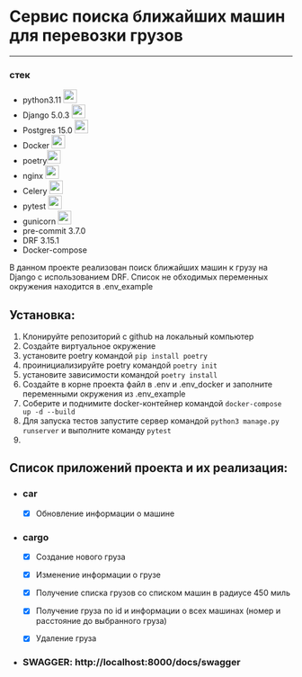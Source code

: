 
# Сервис поиска ближайших машин для перевозки грузов
___

### стек

+ python3.11 <img height="24" width="24" src="https://cdn.simpleicons.org/python/5066b3" />
+ Django 5.0.3 <img height="24" width="24" src="https://cdn.simpleicons.org/django/5066b3" />
+ Postgres 15.0 <img height="24" width="24" src="https://cdn.simpleicons.org/postgresql/5066b3" />
+ Docker <img height="24" width="24" src="https://cdn.simpleicons.org/docker/5066b3" />
+ poetry<img height="24" width="24" src="https://cdn.simpleicons.org/poetry/" />
+ nginx <img height="24" width="24" src="https://cdn.simpleicons.org/nginx/5066b3" />
+ Celery <img height="24" width="24" src="https://cdn.simpleicons.org/celery/5066b3" />
+ pytest <img height="24" width="24" src="https://cdn.simpleicons.org/pytest/5066b3" />
+ gunicorn <img height="24" width="24" src="https://cdn.simpleicons.org/gunicorn/5066b3" />
+ pre-commit 3.7.0
+ DRF 3.15.1
+ Docker-compose

В данном проекте реализован поиск ближайших машин к грузу на Django с использованием DRF.
Список не обходимых переменных окружения находится в .env_example


## Установка:
1. Клонируйте репозиторий с github на локальный компьютер
2. Создайте виртуальное окружение
3. установите poetry командой `pip install poetry`
4. проинициализируйте poetry командой `poetry init`
5. установите зависимости командой `poetry install`
6. Создайте в корне проекта файл в .env и .env_docker и заполните переменными окружения из .env_example
7. Соберите и поднимите docker-контейнер командой `docker-compose up -d --build`
8. Для запуска тестов запустите сервер командой `python3 manage.py runserver` и выполните команду `pytest`
9. 


## Список приложений проекта и их реализация:
+ ### car
  + [x] Обновление информации о машине
- ### cargo
    + [x] Создание нового груза
    + [x] Изменение информации о грузе
    + [x] Получение списка грузов со списком машин в радиусе 450 миль
    + [x] Получение груза по id и информации о всех машинах (номер и расстояние до выбранного груза) 
    + [x] Удаление груза


- ### SWAGGER: http://localhost:8000/docs/swagger

